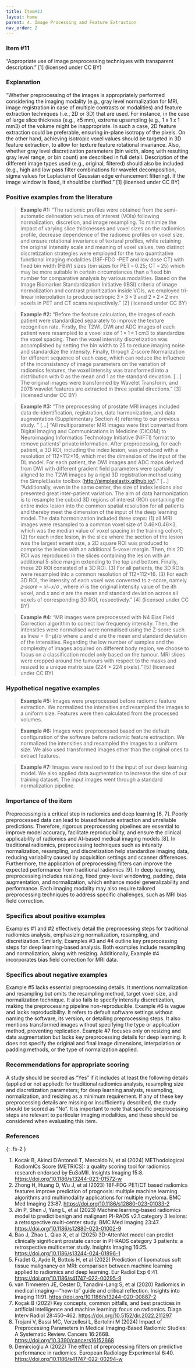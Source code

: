 ```yaml
---
title: Item#11
layout: home
parent: 4. Image Processing and Feature Extraction
nav_order: 2
---
```


### Item #11
“Appropriate use of image preprocessing techniques with transparent description.” [1]  (licensed under CC BY)

### Explanation
“Whether preprocessing of the images is appropriately performed considering the imaging modality (e.g., gray level normalization for MRI, image registration in case of multiple contrasts or modalities) and feature extraction techniques (i.e., 2D or 3D) that are used. For instance, in the case of large slice thickness (e.g., ≥5 mm), extreme upsampling (e.g., 1 x 1 x 1 mm3) of the volume might be inappropriate. In such a case, 2D feature extraction could be preferable, ensuring in-plane isotropy of the pixels. On the other hand, achieving isotropic voxel values should be targeted in 3D feature extraction, to allow for texture feature rotational invariance. Also, whether gray level discretization parameters (bin width, along with resulting gray level range, or bin count) are described in full detail. Description of the different image types used (e.g., original, filtered) should also be included (e.g., high and low pass filter combinations for wavelet decomposition, sigma values for Laplacian of Gaussian edge enhancement filtering). If the image window is fixed, it should be clarified.” [1]  (licensed under CC BY)

### Positive examples from the literature 
> **Example #1:** “The radiomic profiles were obtained from the semi-automatic delineation volumes of interest (VOIs) following normalization, discretion, and image resampling. To minimize the impact of varying slice thicknesses and voxel sizes on the radiomics profile, decrease dependence of the radiomic profiles on voxel size, and ensure rotational invariance of textural profiles, while retaining the original intensity scale and meaning of voxel values, two distinct discretization strategies were employed for the two quantitative functional imaging modalities (18F-FDG -PET and low dose CT) with fixed bin width (FBW) sizes (bin sizes for PET = 0.25; CT = 25) which may be more suitable in certain circumstances than a fixed bin number for comparative analysis by various modalities. Based on the Image Biomarker Standardization Initiative (IBSI) criteria of image normalization and contrast prioritization inside VOIs, we employed tri-linear interpolation to produce isotropic 3 × 3 × 3 and 2 × 2 × 2 mm voxels in PET and CT scans respectively.” [2] (licensed under CC BY)

> **Example #2:** “Before the feature calculation, the images of each patient were standardized separately to improve the texture recognition rate. Firstly, the T2WI, DWI and ADC images of each patient were resampled to a voxel size of 1 × 1 × 1 cm3 to standardize the voxel spacing. Then the voxel intensity discretization was accomplished by setting the bin width to 25 to reduce imaging noise and standardize the intensity. Finally, through Z-score Normalization for different sequence of each case, which can reduce the influence of the inconsistency of image parameters on the variation of radiomics features, the voxel intensity was transformed into a distribution with 0 as the mean and 1 as the standard deviation. […] The original images were transformed by Wavelet Transform, and 2078 wavelet features are extracted in three spatial directions.” [3] (licensed under CC BY)

> **Example #3:** “The preprocessing of prostate MRI images included data de-identification, registration, data harmonization, and data augmentation (Supplementary Section 4) referring to our previous study. ” […] “All multiparameter MRI images were first converted from Digital Imaging and Communications in Medicine (DICOM) to Neuroimaging Informatics Technology Initiative (NIFTI) format to remove patients' private information. After preprocessing, for each patient, a 3D ROI, including the index lesion, was produced with a resolution of 112×112×16, which met the dimension of the input of the DL model. For each patient, the DWI images and ADC maps derived from DWI with different gradient field parameters were spatially aligned to the T2WI images by a rigid 3D registration method using the SimpleElastix toolbox (http://simpleelastix.github.io/).” […] “Additionally, even in the same center, the size of index lesions also presented great inter-patient variation. The aim of data harmonization is to resample the cuboid 3D regions of interest (ROI) containing the entire index lesion into the common spatial resolution for all patients and thereby meet the dimension of the input of the deep learning model. The data harmonization included three steps: (1) all MRI images were resampled to a common voxel size of 0.46×0.46×3, which was the median value of voxel spacing in the training cohort; (2) for each index lesion, in the slice where the section of the lesion was the largest extent size, a 2D square ROI was produced to comprise the lesion with an additional 5-voxel margin. Then, this 2D ROI was reproduced in the slices containing the lesion with an additional 5-slice margin extending to the top and bottom. Finally, these 2D ROI consisted of a 3D ROI. (3) For all patients, the 3D ROIs were resampled into a common resolution of 112×112×16. (3) For each 3D ROI, the intensity of each voxel was converted to z-score, namely 𝑧‑𝑠𝑐𝑜𝑟𝑒 = 𝑥𝑖−𝑥/σ , where 𝑥𝑖  is the original intensity value of the ith voxel, and 𝑥 and σ are the mean and standard deviation across all voxels of corresponding 3D ROI, respectively.” [4] (licensed under CC BY)

> **Example #4:** “MR images were preprocessed with N4 Bias Field Correction algorithm to correct low frequency intensity. Then, the intensities were normalised were normalised using the Z-score such as Inew = (I−μ)/σ where μ and σ are the mean and standard deviation of the intensities. Regarding the low number of samples and the complexity of images acquired on different body region, we choose to focus on a classification model only based on the tumour. MRI slices were cropped around the tumours with respect to the masks and resized to a unique matrix size (224 × 224 pixels).” [5] (licensed under CC BY)

### Hypothetical negative examples
> **Example #5:** Images were preprocessed before radiomic feature extraction. We normalized the intensities and resampled the images to a uniform size. Features were then calculated from the processed volumes.

> **Example #6:** Images were preprocessed based on the default configuration of the software before radiomic feature extraction. We normalized the intensities and resampled the images to a uniform size. We also used transformed images other than the original ones to extract features.

> **Example #7:** Images were resized to fit the input of our deep learning model. We also applied data augmentation to increase the size of our training dataset. The input images went through a standard normalization pipeline.

### Importance of the item
Preprocessing is a critical step in radiomics and deep learning [6, 7]. Poorly preprocessed data can lead to biased feature extraction and unreliable predictions. Therefore, rigorous preprocessing pipelines are essential to improve model accuracy, facilitate reproducibility, and ensure the clinical applicability of radiomics and AI-based medical imaging models [8]. In traditional radiomics, preprocessing techniques such as intensity normalization, resampling, and discretization help standardize imaging data, reducing variability caused by acquisition settings and scanner differences. Furthermore, the application of preprocessing filters can improve the expected performance from traditional radiomics [9]. In deep learning, preprocessing includes resizing, fixed grey-level windowing, padding, data augmentation, and normalization, which enhance model generalizability and performance. Each imaging modality may also require tailored preprocessing techniques to address specific challenges, such as MRI bias field correction. 

### Specifics about positive examples
Examples #1 and #2 effectively detail the preprocessing steps for traditional radiomics analysis, emphasizing normalization, resampling, and discretization. Similarly, Examples #3 and #4 outline key preprocessing steps for deep learning-based analysis. Both examples include resampling and normalization, along with resizing. Additionally, Example #4 incorporates bias field correction for MRI data.

### Specifics about negative examples
Example #5 lacks essential preprocessing details. It mentions normalization and resampling but omits the resampling method, target voxel size, and normalization technique. It also fails to specify intensity discretization, making the preprocessing pipeline non-reproducible.
Example #6 is vague and lacks reproducibility. It refers to default software settings without naming the software, its version, or detailing preprocessing steps. It also mentions transformed images without specifying the type or application method, preventing replication.
Example #7 focuses only on resizing and data augmentation but lacks key preprocessing details for deep learning. It does not specify the original and final image dimensions, interpolation or padding methods, or the type of normalization applied. 

### Recommendations for appropriate scoring
A study should be scored as “Yes” if it includes at least the following details (applied or not applied): for traditional radiomics analysis, resampling size and discretization parameters; for deep learning analysis, resampling, normalization, and resizing as a minimum requirement. If any of these key preprocessing details are missing or insufficiently described, the study should be scored as “No”. 
It is important to note that specific preprocessing steps are relevant to particular imaging modalities, and these should be considered when evaluating this item. 

### References

{: .fs-2 }

1. 	Kocak B, Akinci D’Antonoli T, Mercaldo N, et al (2024) METhodological RadiomICs Score (METRICS): a quality scoring tool for radiomics research endorsed by EuSoMII. Insights Imaging 15:8. https://doi.org/10.1186/s13244-023-01572-w
2. 	Zhong H, Huang D, Wu J, et al (2023) 18F‑FDG PET/CT based radiomics features improve prediction of prognosis: multiple machine learning algorithms and multimodality applications for multiple myeloma. BMC Med Imaging 23:87. https://doi.org/10.1186/s12880-023-01033-2
3. 	Jin P, Shen J, Yang L, et al (2023) Machine learning-based radiomics model to predict benign and malignant PI-RADS v2.1 category 3 lesions: a retrospective multi-center study. BMC Med Imaging 23:47. https://doi.org/10.1186/s12880-023-01002-9
4. 	Bao J, Zhao L, Qiao X, et al (2025) 3D-AttenNet model can predict clinically significant prostate cancer in PI-RADS category 3 patients: a retrospective multicenter study. Insights Imaging 16:25. https://doi.org/10.1186/s13244-024-01896-1
5. 	Fradet G, Ayde R, Bottois H, et al (2022) Prediction of lipomatous soft tissue malignancy on MRI: comparison between machine learning applied to radiomics and deep learning. Eur Radiol Exp 6:41. https://doi.org/10.1186/s41747-022-00295-9
6. 	van Timmeren JE, Cester D, Tanadini-Lang S, et al (2020) Radiomics in medical imaging—“how-to” guide and critical reflection. Insights into Imaging 11:91. https://doi.org/10.1186/s13244-020-00887-2
7. 	Koçak B (2022) Key concepts, common pitfalls, and best practices in artificial intelligence and machine learning: focus on radiomics. Diagn Interv Radiol 28:450–462. https://doi.org/10.5152/dir.2022.211297
8. 	Trojani V, Bassi MC, Verzellesi L, Bertolini M (2024) Impact of Preprocessing Parameters in Medical Imaging-Based Radiomic Studies: A Systematic Review. Cancers 16:2668. https://doi.org/10.3390/cancers16152668
9. 	Demircioğlu A (2022) The effect of preprocessing filters on predictive performance in radiomics. European Radiology Experimental 6:40. https://doi.org/10.1186/s41747-022-00294-w
